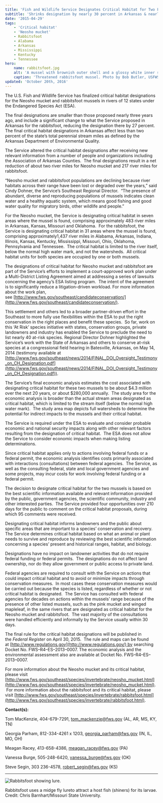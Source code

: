 ```yaml
---
title: 'Fish and Wildlife Service Designates Critical Habitat for Two Freshwater Mussels in 12 States'
subtitle: 'Shrinks designation by nearly 30 percent in Arkansas & nearly 220 river miles overall'
date: '2015-04-29'
tags:
    - 'Critical habitat'
    - 'Neosho mucket'
    - Rabbitsfoot
    - Alabama
    - Arkansas
    - Mississippi
    - Kentucky
    - Tennessee
hero:
    name: rabbitsfoot.jpg
    alt: 'A mussel with brownish outer shell and a glossy white inner shell that resembles a baked potato.'
    caption: 'Threatened rabbitsfoot mussel. Photo by Bob Butler, USFWS.'
updated: 'October 20th, 2016'
---
```


The U.S. Fish and Wildlife Service has finalized critical habitat designations for the Neosho mucket and rabbitsfoot mussels in rivers of 12 states under the Endangered Species Act (ESA).

The final designations are smaller than those proposed nearly three years ago, and include a significant change to what the Service proposed in Arkansas for the rabbitsfoot, reducing the designation there by 27 percent.  The final critical habitat designations in Arkansas affect less than two percent of the state’s total perennial stream miles as defined by the Arkansas Department of Environmental Quality. 

The Service altered the critical habitat designations after receiving new relevant information from a number of people and organizations including the Association of Arkansas Counties.  The final designations result in a net reduction of about two river miles for Neosho mucket and 217 river miles for rabbitsfoot.

“Neosho mucket and rabbitsfoot populations are declining because river habitats across their range have been lost or degraded over the years,” said Cindy Dohner, the Service’s Southeast Regional Director.  “The presence of abundant, diverse and reproducing populations of mussels indicates clean water and a healthy aquatic system, which means good fishing and good water quality for migratory birds, other wildlife and people.”

For the Neosho mucket, the Service is designating critical habitat in seven areas where the mussel is found, comprising approximately 483 river miles in Arkansas, Kansas, Missouri and Oklahoma.  For the rabbitsfoot, the Service is designating critical habitat in 31 areas where the mussel is found, comprising approximately1,437 river miles in Alabama, Arkansas, Indiana, Illinois, Kansas, Kentucky, Mississippi, Missouri, Ohio, Oklahoma, Pennsylvania and Tennessee.  The critical habitat is limited to the river itself, below the normal high water mark, and not the watersheds.  All critical habitat units for both species are occupied by one or both mussels.  

The designations of critical habitat for Neosho mucket and rabbitsfoot are part of the Service’s efforts to implement a court-approved work plan under a Multi-District Listing Agreement aimed at addressing a series of lawsuits concerning the agency’s ESA listing program.  The intent of the agreement is to significantly reduce a litigation-driven workload. For more information about the work plan, see [http://www.fws.gov/southeast/candidateconservation/](http://www.fws.gov/southeast/candidateconservation/).

This settlement and others led to a broader partner-driven effort in the Southeast to more fully use flexibilities within the ESA to put the right conservation in the right places and benefit these species.  So far, work on this ‘At Risk’ species initiative with states, conservation groups, private landowners and industry has enabled the Service to preclude the need to list nearly 40 at-risk species. Regional Director Dohner highlighted the Service’s work with the State of Arkansas and others to conserve at-risk species at a congressional field hearing in Batesville, Arkansas, on May 14, 2014 (testimony available at [http://www.fws.gov/southeast/news/2014/FINAL_DOI_Oversight_Testimony_on_CH_Designation.pdf](http://www.fws.gov/southeast/news/2014/FINAL_DOI_Oversight_Testimony_on_CH_Designation.pdf)).

The Service’s final economic analysis estimates the cost associated with designating critical habitat for these two mussels to be about $4.3 million over the next 20 years, or about $280,000 annually.  The study area for the economic analysis is broader than the actual stream areas designated as critical habitat, which is limited to the stream itself (below the normal high water mark).  The study area map depicts full watersheds to determine the potential for indirect impacts to the mussels and their critical habitat. 

The Service is required under the ESA to evaluate and consider probable economic and national security impacts along with other relevant factors resulting from the designation of critical habitat.  The ESA does not allow the Service to consider economic impacts when making listing determinations.

Since critical habitat applies only to actions involving federal funds or a federal permit, the economic analysis identifies costs primarily associated with interactions (consultations) between federal agencies.  The Service, as well as the consulting federal, state and local government agencies and some projects, may incur costs for work involving federal funding or a federal permit. 

The decision to designate critical habitat for the two mussels is based on the best scientific information available and relevant information provided by the public, government agencies, the scientific community, industry and other interested parties.  The Service provided four opportunities over 210 days for the public to comment on the critical habitat proposals, during which 95 comments were received. 

Designating critical habitat informs landowners and the public about specific areas that are important to a species’ conservation and recovery.  The Service determines critical habitat based on what an animal or plant needs to survive and reproduce by reviewing the best scientific information concerning a species’ present and historical ranges, habitat, and biology. 

Designations have no impact on landowner activities that do not require federal funding or federal permits.  The designations do not affect land ownership, nor do they allow government or public access to private land.  

Federal agencies are required to consult with the Service on actions that could impact critical habitat and to avoid or minimize impacts through conservation measures.  In most cases these conservation measures would be carried out because the species is listed, regardless of whether or not critical habitat is designated.  The Service has consulted with federal agencies for decades on actions within the mussels’ range because of the presence of other listed mussels, such as the pink mucket and winged mapleleaf, in the same rivers that are designated as critical habitat for the Neosho mucket and rabbitsfoot.  The vast majority of the consultations were handled efficiently and informally by the Service usually within 30 days.

The final rule for the critical habitat designations will be published in the _Federal Register_ on April 30, 2015.  The rule and maps can be found at [http://www.regulations.gov](http://www.regulations.gov/) by searching Docket No. FWS–R4–ES–2013–0007\. The economic analysis and the environmental assessment also are available at Docket No. FWS–R4–ES–2013–0007. 

For more information about the Neosho mucket and its critical habitat, please visit [http://www.fws.gov/southeast/species/invertebrate/neosho_mucket.html](http://www.fws.gov/southeast/species/invertebrate/neosho_mucket.html).  For more information about the rabbitsfoot and its critical habitat, please visit [http://www.fws.gov/southeast/species/invertebrate/rabbitsfoot.html](http://www.fws.gov/southeast/species/invertebrate/rabbitsfoot.html).

**Contact(s):**  

Tom MacKenzie, 404-679-7291, tom_mackenzie@fws.gov (AL, AR, MS, KY, TN)

Georgia Parham, 812-334-4261 x 1203, georgia_parham@fws.gov (IN, IL, MO, OH)  

Meagan Racey, 413-658-4386, meagan_racey@fws.gov (PA)

Vanessa Burge, 505-248-6420, vanessa_burge@fws.gov (OK)

Steve Segin, 303 236-4578, robert_segin@fws.gov (KS)

* * *

![Rabbitsfoot showing lure.](images/newsUploads/newsThumbs/newsImageThumb05CEF45C-E7A4-4456-E4619174309EEB46.jpg)

Rabbitsfoot uses a midge fly lureto attract a host fish (shiners) for its larvae. Credit: Chris Barnhart/Missouri State University.  
